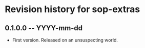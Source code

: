# Revision history for sop-extras

## 0.1.0.0 -- YYYY-mm-dd

* First version. Released on an unsuspecting world.
